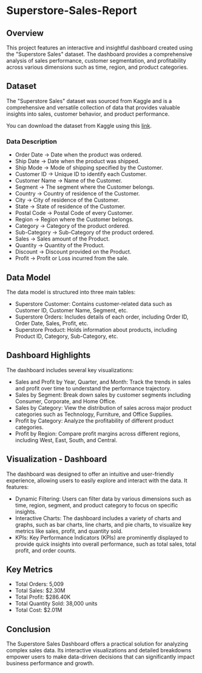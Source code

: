 # Superstore-Sales-Report

## Overview
This project features an interactive and insightful dashboard created using the "Superstore Sales" dataset. The dashboard provides a comprehensive analysis of sales performance, customer segmentation, and profitability across various dimensions such as time, region, and product categories.

## Dataset
The "Superstore Sales" dataset was sourced from Kaggle and is a comprehensive and versatile collection of data that provides valuable insights into sales, customer behavior, and product performance.  

You can download the dataset from Kaggle using this [link](https://www.kaggle.com/datasets/vivek468/superstore-dataset-final).

### Data Description
  
* Order Date → Date when the product was ordered.
* Ship Date → Date when the product was shipped.
* Ship Mode → Mode of shipping specified by the Customer.  
* Customer ID → Unique ID to identify each Customer.
* Customer Name → Name of the Customer.
* Segment → The segment where the Customer belongs.
* Country → Country of residence of the Customer.
* City → City of residence of the Customer.
* State → State of residence of the Customer.
* Postal Code → Postal Code of every Customer.
* Region → Region where the Customer belongs.
* Category → Category of the product ordered.
* Sub-Category → Sub-Category of the product ordered.
* Sales → Sales amount of the Product.
* Quantity → Quantity of the Product.
* Discount → Discount provided on the Product.
* Profit → Profit or Loss incurred from the sale.

## Data Model

The data model is structured into three main tables:

* Superstore Customer: Contains customer-related data such as Customer ID, Customer Name, Segment, etc.  
* Superstore Orders: Includes details of each order, including Order ID, Order Date, Sales, Profit, etc.  
* Superstore Product: Holds information about products, including Product ID, Category, Sub-Category, etc.  

## Dashboard Highlights
The dashboard includes several key visualizations:  

* Sales and Profit by Year, Quarter, and Month: Track the trends in sales and profit over time to understand the performance trajectory.
* Sales by Segment: Break down sales by customer segments including Consumer, Corporate, and Home Office.
* Sales by Category: View the distribution of sales across major product categories such as Technology, Furniture, and Office Supplies.
* Profit by Category: Analyze the profitability of different product categories.
* Profit by Region: Compare profit margins across different regions, including West, East, South, and Central.

## Visualization - Dashboard
The dashboard was designed to offer an intuitive and user-friendly experience, allowing users to easily explore and interact with the data. It features:

* Dynamic Filtering: Users can filter data by various dimensions such as time, region, segment, and product category to focus on specific insights.
* Interactive Charts: The dashboard includes a variety of charts and graphs, such as bar charts, line charts, and pie charts, to visualize key metrics like sales, profit, and quantity sold.
* KPIs: Key Performance Indicators (KPIs) are prominently displayed to provide quick insights into overall performance, such as total sales, total profit, and order counts.

## Key Metrics
* Total Orders: 5,009
* Total Sales: $2.30M
* Total Profit: $286.40K
* Total Quantity Sold: 38,000 units
* Total Cost: $2.01M

## Conclusion

The Superstore Sales Dashboard offers a practical solution for analyzing complex sales data. Its interactive visualizations and detailed breakdowns empower users to make data-driven decisions that can significantly impact business performance and growth.
